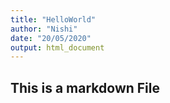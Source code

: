 ```yaml
---
title: "HelloWorld"
author: "Nishi"
date: "20/05/2020"
output: html_document
---
```


## This is a markdown File

